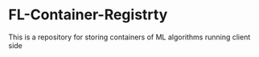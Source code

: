 # FL-Container-Registrty
This is a repository for storing containers of ML algorithms running client side
